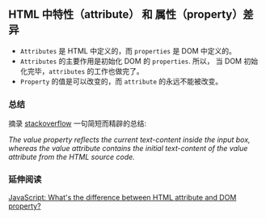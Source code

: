
## HTML 中特性（attribute） 和 属性（property）差异

* `Attributes` 是 HTML 中定义的，而 `properties` 是 DOM 中定义的。
* `Attributes` 的主要作用是初始化 DOM 的 `properties`. 所以， 当 DOM 初始化完毕，`attributes` 的工作也做完了。
* `Property` 的值是可以改变的，而 `attribute` 的永远不能被改变。

### 总结

摘录 [stackoverflow](https://stackoverflow.com/questions/6003819/what-is-the-difference-between-properties-and-attributes-in-html#answer-6004028) 一句简短而精辟的总结:

*The value property reflects the current text-content inside the input box, whereas the value attribute contains the initial text-content of the value attribute from the HTML source code.*

### 延伸阅读
[JavaScript: What's the difference between HTML attribute and DOM property?](https://joji.me/en-us/blog/html-attribute-vs-dom-property/)   
